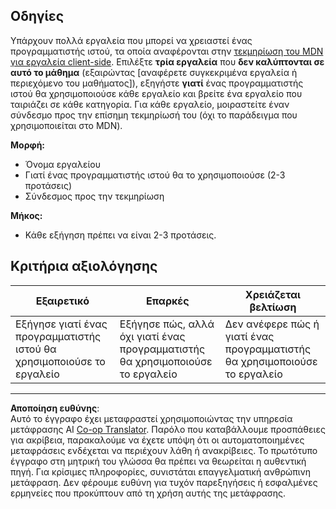 <!--
CO_OP_TRANSLATOR_METADATA:
{
  "original_hash": "9e2f84e351a6fcb44bfc4066d98525f0",
  "translation_date": "2025-10-03T09:48:32+00:00",
  "source_file": "1-getting-started-lessons/1-intro-to-programming-languages/assignment.md",
  "language_code": "el"
}
-->
## Οδηγίες

Υπάρχουν πολλά εργαλεία που μπορεί να χρειαστεί ένας προγραμματιστής ιστού, τα οποία αναφέρονται στην [τεκμηρίωση του MDN για εργαλεία client-side](https://developer.mozilla.org/docs/Learn/Tools_and_testing/Understanding_client-side_tools/Overview). Επιλέξτε **τρία εργαλεία** που **δεν καλύπτονται σε αυτό το μάθημα** (εξαιρώντας [αναφέρετε συγκεκριμένα εργαλεία ή περιεχόμενο του μαθήματος]), εξηγήστε **γιατί** ένας προγραμματιστής ιστού θα χρησιμοποιούσε κάθε εργαλείο και βρείτε ένα εργαλείο που ταιριάζει σε κάθε κατηγορία. Για κάθε εργαλείο, μοιραστείτε έναν σύνδεσμο προς την επίσημη τεκμηρίωσή του (όχι το παράδειγμα που χρησιμοποιείται στο MDN).

**Μορφή:**  
- Όνομα εργαλείου  
- Γιατί ένας προγραμματιστής ιστού θα το χρησιμοποιούσε (2-3 προτάσεις)  
- Σύνδεσμος προς την τεκμηρίωση

**Μήκος:**  
- Κάθε εξήγηση πρέπει να είναι 2-3 προτάσεις.

## Κριτήρια αξιολόγησης

Εξαιρετικό | Επαρκές | Χρειάζεται βελτίωση
--- | --- | -- |
Εξήγησε γιατί ένας προγραμματιστής ιστού θα χρησιμοποιούσε το εργαλείο | Εξήγησε πώς, αλλά όχι γιατί ένας προγραμματιστής θα χρησιμοποιούσε το εργαλείο | Δεν ανέφερε πώς ή γιατί ένας προγραμματιστής θα χρησιμοποιούσε το εργαλείο  |

---

**Αποποίηση ευθύνης**:  
Αυτό το έγγραφο έχει μεταφραστεί χρησιμοποιώντας την υπηρεσία μετάφρασης AI [Co-op Translator](https://github.com/Azure/co-op-translator). Παρόλο που καταβάλλουμε προσπάθειες για ακρίβεια, παρακαλούμε να έχετε υπόψη ότι οι αυτοματοποιημένες μεταφράσεις ενδέχεται να περιέχουν λάθη ή ανακρίβειες. Το πρωτότυπο έγγραφο στη μητρική του γλώσσα θα πρέπει να θεωρείται η αυθεντική πηγή. Για κρίσιμες πληροφορίες, συνιστάται επαγγελματική ανθρώπινη μετάφραση. Δεν φέρουμε ευθύνη για τυχόν παρεξηγήσεις ή εσφαλμένες ερμηνείες που προκύπτουν από τη χρήση αυτής της μετάφρασης.